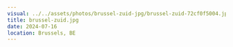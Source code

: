 ```yaml
---
visual: ../../assets/photos/brussel-zuid-jpg/brussel-zuid-72cf0f5004.jpg
title: brussel-zuid.jpg
date: 2024-07-16
location: Brussels, BE
---
```


